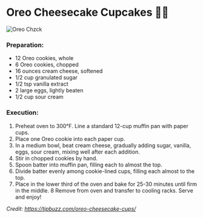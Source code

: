 # Oreo Cheesecake Cupcakes :woman_cook:
![Oreo Chzck](https://tipbuzz.com/wp-content/uploads/Oreo-Cheesecake-Cupcakes-1-5.jpg)

### Preparation:
- 12 Oreo cookies, whole
- 6 Oreo cookies, chopped
- 16 ounces cream cheese, softened
- 1/2 cup granulated sugar
- 1/2 tsp vanilla extract
- 2 large eggs, lightly beaten
- 1/2 cup sour cream

### Execution: 
1. Preheat oven to 300°F. Line a standard 12-cup muffin pan with paper cups.
2. Place one Oreo cookie into each paper cup.
3. In a medium bowl, beat cream cheese, gradually adding sugar, vanilla, eggs, sour cream, mixing well after each addition.
4. Stir in chopped cookies by hand.
5. Spoon batter into muffin pan, filling each to almost the top.
6. Divide batter evenly among cookie-lined cups, filling each almost to the top.
7. Place in the lower third of the oven and bake for 25-30 minutes until firm in the middle.
8 Remove from oven and transfer to cooling racks. Serve and enjoy!

*Credit: https://tipbuzz.com/oreo-cheesecake-cups/*